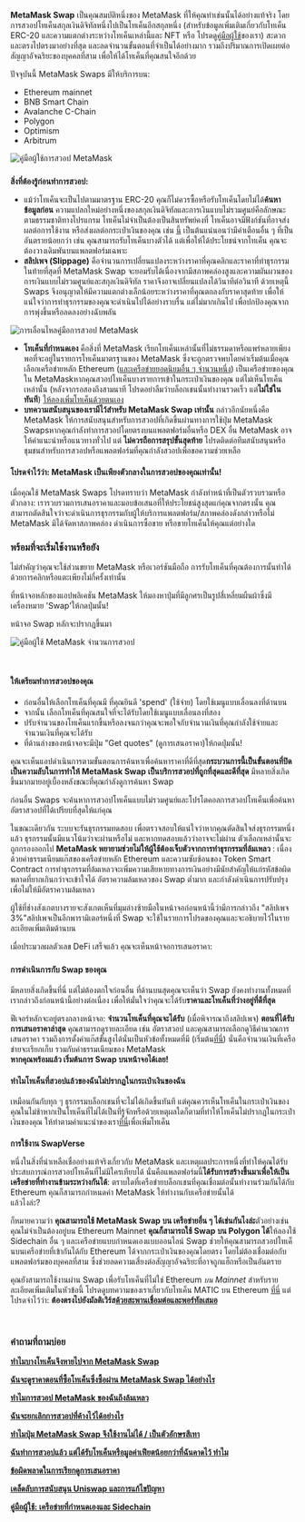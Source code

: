 **MetaMask Swap** เป็นคุณสมบัติหนึ่งของ MetaMask ที่ให้คุณทำเช่นนั้นได้อย่างแท้จริง โดยการสวอปโทเค็นสกุลเงินดิจิทัลหนึ่งไปเป็นโทเค็นอีกสกุลหนึ่ง (สำหรับข้อมูลเพิ่มเติมเกี่ยวกับโทเค็น ERC-20 และความแตกต่างระหว่างโทเค็นเหล่านี้และ NFT หรือ โปรดดู[คู่มือผู้ใช้](https://support.metamask.io/hc/en-us/articles/4405497827355-User-guide-Tokens)ของเรา) สะดวกและตรงไปตรงมาอย่างที่สุด และลดจำนวนขั้นตอนที่จำเป็นได้อย่างมาก รวมถึงปริมาณการเปิดเผยต่อสัญญาอัจฉริยะของบุคคลที่สาม เพื่อให้ได้โทเค็นที่คุณสนใจอีกด้วย


ปัจจุบันนี้ MetaMask Swaps มีให้บริการบน:


* Ethereum mainnet
* BNB Smart Chain
* Avalanche C-Chain
* Polygon
* Optimism
* Arbitrum


![คู่มือผู้ใช้การสวอป MetaMask](https://support.metamask.io/hc/article_attachments/10023187570331)


### 
**สิ่งที่ต้องรู้ก่อนทำการสวอป:**


* แม้ว่าโทเค็นจะเป็นไปตามมาตรฐาน ERC-20 คุณก็ไม่ควรซื้อหรือรับโทเค็นโดยไม่ได้**ค้นหาข้อมูลก่อน** ความแปลกใหม่อย่างหนึ่งของสกุลเงินดิจิทัลและการเงินแบบไม่รวมศูนย์คือลักษณะตามธรรมชาติทางโปรแกรม โทเค็นไม่จำเป็นต้องเป็นสินทรัพย์คงที่ โทเค็นอาจมีฟังก์ชันที่อาจส่งผลต่อการใช้งาน หรือส่งผลต่อกระเป๋าเงินของคุณ เช่น [นี้](https://www.reddit.com/r/CryptoCurrency/comments/owkokz/scam_alert_vera_tokens/) เป็นต้นแน่นอนว่ามีคำเตือนอื่น ๆ ที่เป็นอันตรายน้อยกว่า เช่น คุณสามารถรับโทเค็นบางตัวได้ แต่เพื่อให้ได้ประโยชน์จากโทเค็น คุณจะต้องวางเดิมพันบนแพลตฟอร์มเฉพาะ
* **สลิปเพจ (Slippage)** คือจำนวนการเปลี่ยนแปลงระหว่างราคาที่คุณคลิกและราคาที่ทำธุรกรรมในท้ายที่สุดที่ MetaMask Swap จะยอมรับได้เนื่องจากมีสภาพคล่องสูงและความผันผวนของการเงินแบบไม่รวมศูนย์และสกุลเงินดิจิทัล ราคาจึงอาจเปลี่ยนแปลงได้วินาทีต่อวินาที ด้วยเหตุนี้ Swaps จึงอนุญาตให้มีความแตกต่างเล็กน้อยระหว่างราคาที่คุณตกลงกับราคาสุดท้าย เพื่อให้แน่ใจว่าการทำธุรกรรมของคุณจะดำเนินไปได้อย่างราบรื่น แต่ไม่มากเกินไป เพื่อปกป้องคุณจากการพุ่งขึ้นหรือลดลงอย่างฉับพลัน


![การเลื่อนไหลคู่มือการสวอป MetaMask](https://support.metamask.io/hc/article_attachments/10023248340123)


* **โทเค็นที่กำหนดเอง** คือสิ่งที่ MetaMask เรียกโทเค็นเหล่านั้นที่ไม่ธรรมดาหรือแพร่หลายเพียงพอที่จะอยู่ในรายการโทเค็นมาตรฐานของ MetaMask ซึ่งจะถูกตรวจพบโดยค่าเริ่มต้นเมื่อคุณเลือกเครือข่ายหลัก Ethereum ([และเครือข่ายยอดนิยมอื่น ๆ จำนวนหนึ่ง](https://support.metamask.io/hc/en-us/articles/360015489031)) เป็นเครือข่ายของคุณใน MetaMaskหากคุณสวอปโทเค็นบางรายการเข้าในกระเป๋าเงินของคุณ แต่ไม่เห็นโทเค็นเหล่านั้น (หลังจากรอสองถึงสามนาที โปรดอย่าลืมว่าบล็อกเชนนั้นทำงานรวดเร็ว แต่**ไม่ใช่ในทันที**) [ให้ลองเพิ่มโทเค็นด้วยตนเอง](https://support.metamask.io/hc/en-us/articles/360015489031)
* **บทความสนับสนุนของเรามีไว้สำหรับ MetaMask Swap เท่านั้น** กล่าวอีกนัยหนึ่งคือ MetaMask ให้การสนับสนุนสำหรับการสวอปที่เกิดขึ้นผ่านทางการใช้ปุ่ม MetaMask Swapsหากคุณกำลังทำการสวอปโดยตรงบนแพลตฟอร์มอื่นหรือ DEX อื่น MetaMask อาจให้คำแนะนำหรือแนวทางทั่วไป แต่ **ไม่ควรถือการสรุปขั้นสุดท้าย** โปรดติดต่อทีมสนับสนุนหรือชุมชนสำหรับการสวอปหรือแพลตฟอร์มที่คุณกำลังสวอปเพื่อขอความช่วยเหลือ



#### โปรดจำไว้ว่า: MetaMask เป็นเพียงตัวกลางในการสวอปของคุณเท่านั้น!


เมื่อคุณใช้ MetaMask Swaps โปรดทราบว่า MetaMask กำลังทำหน้าที่เป็นตัวรวบรวมหรือตัวกลาง: เรารวบรวมการเสนอราคาและมอบข้อเสนอที่ให้ประโยชน์สูงสุดแก่คุณจากตรงนั้น คุณสามารถตัดสินใจว่าจะดำเนินการธุรกรรมกับผู้ให้บริการแพลตฟอร์ม/สภาพคล่องดังกล่าวหรือไม่ MetaMask มิได้จัดหาสภาพคล่อง ดำเนินการซื้อขาย หรือขายโทเค็นให้คุณแต่อย่างใด



### พร้อมที่จะเริ่มใช้งานหรือยัง


ไม่สำคัญว่าคุณจะใช้ส่วนขยาย MetaMask หรือเวอร์ชันมือถือ การรับโทเค็นที่คุณต้องการนั้นทำได้ด้วยการคลิกหรือแตะเพียงไม่กี่ครั้งเท่านั้น


ที่หน้าจอหลักของแอปพลิเคชัน MetaMask ให้มองหาปุ่มที่มีลูกศรเป็นรูปสี่เหลี่ยมผืนผ้าซึ่งมีเครื่องหมาย 'Swap'ให้กดปุ่มนั้น!


หน้าจอ Swap หลักจะปรากฏขึ้นมา


![คู่มือผู้ใช้ MetaMask จำนวนการสวอป](https://support.metamask.io/hc/article_attachments/10023293831451)


 


#### **ให้เตรียมทำการสวอปของคุณ**


* ก่อนอื่นให้เลือกโทเค็นที่คุณมี ที่คุณยินดี 'spend' (ใช้จ่าย) โดยใช้เมนูแบบเลื่อนลงที่ด้านบน
* จากนั้น เลือกโทเค็นที่คุณสนใจที่จะได้รับโดยใช้เมนูแบบเลื่อนลงที่สอง
* ปรับจำนวนของโทเค็นแรกขึ้นหรือลงจนกว่าคุณจะพอใจกับจำนวนเงินที่คุณกำลังใช้จ่ายและจำนวนเงินที่คุณจะได้รับ
* ที่ด้านล่างของหน้าจอจะมีปุ่ม "Get quotes" (ดูการเสนอราคา)ให้กดปุ่มนั้น!


คุณจะเห็นแอปดำเนินการตามขั้นตอนการค้นหาเพื่อค้นหาราคาที่ดีที่สุด**กระบวนการนี้เป็นขั้นตอนที่ปิดเป็นความลับในการทำให้ MetaMask Swap เป็นบริการสวอปที่ถูกที่สุดและดีที่สุด** มีหลายสิ่งเกิดขึ้นมากมายอยู่เบื้องหลังขณะที่คุณกำลังดูการค้นหา Swap


ก่อนอื่น Swaps จะค้นหาการสวอปโทเค็นแบบไม่รวมศูนย์และโปรโตคอลการสวอปโทเค็นเพื่อค้นหาอัตราสวอปที่ได้เปรียบที่สุดให้แก่คุณ


ในขณะเดียวกัน ระบบจะรันธุรกรรมทดสอบ เพื่อตรวจสอบให้แน่ใจว่าหากคุณตัดสินใจส่งธุรกรรมหนึ่งแล้ว ธุรกรรมนั้นมีแนวโน้มว่าจะผ่านหรือไม่ และหากทดสอบแล้วว่าอาจจะไม่ผ่าน ตัวเลือกเหล่านั้นจะถูกกรองออกไป **MetaMask พยายามช่วยไม่ให้ผู้ใช้ต้องเจ็บตัวจากการทำธุรกรรมที่ล้มเหลว** : เนื่องด้วยค่าธรรมเนียมแก๊สของเครือข่ายหลัก Ethereum และความซับซ้อนของ Token Smart Contract การทำธุรกรรมที่ล้มเหลวจะเพิ่มความเสียหายทางการเงินอย่างมีนัยสำคัญให้แก่รหัสข้อผิดพลาดที่ยากเกินกว่าจะเข้าใจได้ อัตราความล้มเหลวของ Swap ต่ำมาก และกำลังดำเนินการปรับปรุงเพื่อไม่ให้มีอัตราความล้มเหลว


ผู้ใช้ที่ช่างสังเกตบางรายจะสังเกตเห็นที่มุมล่างซ้ายมือในหน้าจอก่อนหน้านี้ว่ามีการกล่าวถึง "สลิปเพจ 3%"สลิปเพจเป็นอีกพารามิเตอร์หนึ่งที่ Swap จะใช้ในรายการโปรดของคุณและจะอธิบายไว้ในรายละเอียดเพิ่มเติมด้านบน


เมื่อประมวลผลตัวเลข DeFi เสร็จแล้ว คุณจะเห็นหน้าจอการเสนอราคา:


### 


#### **การดำเนินการกับ Swap ของคุณ**


มีหลายสิ่งเกิดขึ้นที่นี่ แต่ไม่ต้องตกใจก่อนอื่น ที่ด้านบนสุดคุณจะเห็นว่า Swap ยังคงทำงานทั้งหมดที่เรากล่าวถึงก่อนหน้านี้อย่างต่อเนื่อง เพื่อให้มั่นใจว่าคุณจะได้รับ**ราคาและโทเค็นที่ว่างอยู่ที่ดีที่สุด**


ฟีเจอร์หลักจะอยู่ตรงกลางหน้าจอ: **จำนวนโทเค็นที่คุณจะได้รับ** (เมื่อพิจารณาถึงสลิปเพจ) **ตอนที่ได้รับการเสนอราคาล่าสุด** คุณสามารถดูรายละเอียด เช่น อัตราสวอป และคุณสามารถเลือกดูวิธีคำนวณการเสนอราคา รวมถึงการตั้งค่าแก๊สขั้นสูงได้นั่นเป็นหัวข้อทั้งหมดที่มี (เริ่มต้น[ที่นี่](https://support.metamask.io/hc/en-us/articles/4404600179227)) นั่นคือจำนวนเงินที่เครือข่ายจะเรียกเก็บ รวมกับค่าธรรมเนียมของ MetaMask  
**หากคุณพร้อมแล้ว เริ่มต้นการ Swap บนหน้าจอได้เลย!**



#### ทำไมโทเค็นที่สวอปแล้วของฉันไม่ปรากฏในกระเป๋าเงินของฉัน


เหมือนกันกับทุก ๆ ธุรกรรมบล็อกเชนที่จะไม่ได้เกิดขึ้นทันที แต่คุณควรเห็นโทเค็นในกระเป๋าเงินของคุณในไม่ช้าหากเป็นโทเค็นที่ไม่ได้เป็นที่รู้จักหรือด้วยเหตุผลใดก็ตามที่ทำให้โทเค็นไม่ปรากฏในกระเป๋าเงินของคุณ ให้ทำตามคำแนะนำของเรา[ที่นี่](https://support.metamask.io/hc/en-us/articles/360015489031)เพื่อเพิ่มโทเค็น



#### 
**การใช้งาน SwapVerse**


หนึ่งในสิ่งที่น่าเหลือเชื่ออย่างแท้จริงเกี่ยวกับ MetaMask และเหตุผลประการหนึ่งที่ทำให้คุณได้รับประสบการณ์การสวอปโทเค็นที่ไม่มีใครเทียบได้ นั่นคือแพลตฟอร์มนี้**ได้รับการสร้างขึ้นมาเพื่อให้เป็นเครือข่ายที่ทำงานข้ามระหว่างกันได้**: ตราบใดที่เครือข่ายบล็อกเชนที่คุณเชื่อมต่อนั้นทำงานร่วมกันได้กับ Ethereum คุณก็สามารถกำหนดค่า MetaMask ให้ทำงานกับเครือข่ายนั้นได้  
แล้วไงล่ะ?


ก็หมายความว่า **คุณสามารถใช้ MetaMask Swap บน เครือข่ายอื่น ๆ ได้เช่นกันไงล่ะ**ตัวอย่างเช่น คุณไม่จำเป็นต้องอยู่บน Ethereum Mainnet **คุณก็สามารถใช้ Swap บน Polygon ได้**ให้ลองใช้ Sidechain อื่น ๆ และเครือข่ายแบบกำหนดเองแบบออนไลน์ Swap ช่วยให้คุณสามารถสวอปโทเค็นบนเครือข่ายที่เข้ากันได้กับ Ethereum ได้จากกระเป๋าเงินของคุณโดยตรง โดยไม่ต้องเชื่อมต่อกับแพลตฟอร์มของบุคคลที่สาม ซึ่งช่วยลดความเสี่ยงต่อสัญญาอัจฉริยะที่อาจถูกแฮ็กหรือเป็นอันตราย


คุณยังสามารถใช้งานผ่าน Swap เพื่อรับโทเค็นที่ไม่ใช่ Ethereum *บน Mainnet* สำหรับรายละเอียดเพิ่มเติมในหัวข้อนี้ โปรดดูบทความของเราเกี่ยวกับโทเค็น MATIC บน Ethereum [ที่นี่](https://support.metamask.io/hc/en-us/articles/4404417979035) แต่โปรดจำไว้ว่า: **ต้องตรงไปยังมัลติเวิร์ส[ด้วยสะพานเชื่อมต่อและพอร์ทัลเสมอ](https://support.metamask.io/hc/en-us/articles/4404424659995)**


 


### **คำถามที่ถามบ่อย**


[**ทำไมบางโทเค็นจึงหายไปจาก MetaMask Swap**](https://support.metamask.io/hc/en-us/articles/360059004712)


[**ฉันจะดูราคาตอนที่ซื้อโทเค็นซึ่งซื้อผ่าน MetaMask Swap ได้อย่างไร**](https://support.metamask.io/hc/en-us/articles/360058615371)


[**ทำไมการสวอป MetaMask ของฉันถึงล้มเหลว**](https://support.metamask.io/hc/en-us/articles/360058994872)


[**ฉันจะยกเลิกการสวอปที่ค้างไว้ได้อย่างไร**](https://support.metamask.io/hc/en-us/articles/360060419011)


[**ทำไมปุ่ม MetaMask Swap จึงใช้งานไม่ได้ / เป็นตัวอักษรสีเทา**](https://support.metamask.io/hc/en-us/articles/360059410511)


**[ฉันทำการสวอปแล้ว แต่ได้รับโทเค็นหรือมูลค่าเฟียตน้อยกว่าที่ฉันคาดไว้ ทำไม](https://support.metamask.io/hc/en-us/articles/360059421651)**


[**ข้อผิดพลาดในการเรียกดูการเสนอราคา**](https://support.metamask.io/hc/en-us/articles/360060329612)


[**เคล็ดลับการสนับสนุน Uniswap และการแก้ไขปัญหา**](https://support.metamask.io/hc/en-us/articles/360053394291)


**[คู่มือผู้ใช้: เครือข่ายที่กำหนดเองและ Sidechain](https://support.metamask.io/hc/en-us/articles/4404424659995)**


